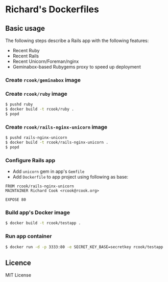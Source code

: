 # Richard's Dockerfiles

## Basic usage

The following steps describe a Rails app with the following features:

* Recent Ruby
* Recent Rails
* Recent Unicorn/Foreman/nginx
* Geminabox-based Rubygems proxy to speed up deployment

### Create `rcook/geminabox` image

### Create `rcook/ruby` image

```bash
$ pushd ruby
$ docker build -t rcook/ruby .
$ popd
```

### Create `rcook/rails-nginx-unicorn` image

```bash
$ pushd rails-nginx-unicorn
$ docker build -t rcook/rails-nginx-unicorn .
$ popd
```

### Configure Rails app

* Add `unicorn` gem in app's `Gemfile`
* Add `Dockerfile` to app project using following as base:
```text
FROM rcook/rails-nginx-unicorn
MAINTAINER Richard Cook <rcook@rcook.org>

EXPOSE 80
```

### Build app's Docker image

```bash
$ docker build -t rcook/testapp .
```

### Run app container

```bash
$ docker run -d -p 3333:80 -e SECRET_KEY_BASE=secretkey rcook/testapp
```
## Licence

MIT License
